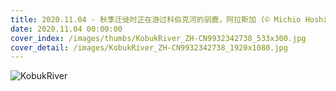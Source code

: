 ```yaml
---
title: 2020.11.04 - 秋季迁徙时正在游过科伯克河的驯鹿，阿拉斯加 (© Michio Hoshino/Minden Pictures)
date: 2020.11.04 00:00:00
cover_index: /images/thumbs/KobukRiver_ZH-CN9932342738_533x300.jpg
cover_detail: /images/KobukRiver_ZH-CN9932342738_1920x1080.jpg
---
```


![KobukRiver](/images/KobukRiver_ZH-CN9932342738_1920x1080.jpg)

